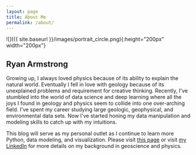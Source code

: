 ```yaml
---
layout: page
title: About Me
permalink: /about/
---
```


![]({{ site.baseurl }}/images/portrait_circle.png){:height="200px" width="200px"}

## Ryan Armstrong
Growing up, I always loved physics because of its ability to explain the natural world. Eventually I fell in love with geology because of its unexplained problems and requirement for creative thinking. Recently, I've stumbled into the world of data science and deep learning where all the joys I found in geology and physics seem to collide into one over-arching field. I've spent my career studying large geologic, geophysical, and environmental data sets. Now I've started honing my data manipulation and modeling skills to catch up with my intuitions.

This blog will serve as my personal outlet as I continue to learn more Python, data modeling, and visualization. Please visit [this page](https://rysarmstr.github.io/Data-Bites-Blog/2020/04/25/Introduction.html) or visit [my LinkedIn](https://www.linkedin.com/in/rysarmstr/) for more details on my background in geoscience and physics.